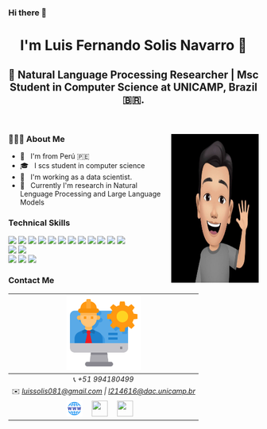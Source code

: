 ### Hi there 👋

<h1 align="center">I'm Luis Fernando Solis Navarro 👋 </h1>


<h2 align="center">🚀 Natural Language Processing Researcher | Msc Student in Computer Science at UNICAMP, Brazil 🇧🇷.</h2>


<br />

<div>
<img width = "35%" align="right" alt="PIC" height="300px" src="https://github.com/rkasale28/rkasale28/blob/master/icons/avatar.jpg" />
<div align="left"> 
  <h3> 👨🏻‍💻 About Me </h3>
  
  - 🤔 &nbsp; I'm from Perú 🇵🇪
  - 🎓 &nbsp; I scs student in computer science
  - 💼 &nbsp; I'm working as a data scientist. 
  - 🌱 &nbsp; Currently I'm research in Natural Lenguage Processing and Large Language Models
</div> 
</div>
  
### Technical Skills
<img src = "https://img.shields.io/badge/-HTML5-E34F26?style=flat&logo=html5&logoColor=white"> <img src = "https://img.shields.io/badge/-CSS3-1572B6?style=flat&logo=css3&logoColor=white"> <img src="https://img.shields.io/badge/-Bootstrap-563D7C?style=flat&logo=bootstrap&logoColor=white"> <img src="https://img.shields.io/badge/-JavaScript-black?style=flat&logo=javascript&logoColor=eed718">
<img src="https://img.shields.io/badge/-PHP-5466b8?style=flat&logo=php&logoColor=white" > 
<img src="https://img.shields.io/badge/-django-black?style=flat&logo=django"> 
<img src="https://img.shields.io/badge/-Java 8-06305b?style=flat&logo=java&logoColor=white"> <img src="https://img.shields.io/badge/-Python%203-black?style=flat&logo=python&logoColor=white">
<img src="https://img.shields.io/badge/-Problem%20Solving-ffa804?style=flat"> <img src="https://img.shields.io/badge/-Database%20Management-4d008f?style=flat">
<img src="https://img.shields.io/badge/-Android-black?style=flat&logo=android"> <img src="https://img.shields.io/badge/-Flutter-3a495d?style=flat&logo=flutter&logoColor=67b7f7"> <br />
<img src="https://img.shields.io/badge/-Machine%20Learning-102230?style=flat"> <img src="https://img.shields.io/badge/-R-black?style=flat&logo=r&logoColor=5b8cc4"> <br />
<img src="https://img.shields.io/badge/-Microsoft%20Word-164ead?style=flat&logo=microsoft%20word"> <img src="https://img.shields.io/badge/-Microsoft%20Excel-026f39?style=flat&logo=microsoft%20excel"> <img src="https://img.shields.io/badge/-Microsoft%20PowerPoint-b9361a?style=flat&logo=microsoft%20powerpoint">

  ### Contact Me
|  <a href="https://github.com/rkasale28"><img src="https://github.com/rkasale28/rkasale28/blob/master/icons/engineer.png" width="150px" height="150px" /></a> |
|:---------------------------------------------------------------------------------------------------------------------------------------: |
|📞 *+51 994180499*|
|✉️ *luissolis081@gmail.com \| l214616@dac.unicamp.br*|
|<a href="https://beacons.ai/lfsolisnavarro"><img src="https://github.com/rkasale28/rkasale28/blob/master/icons/icons8-website-96.png" width="32px" height="32px"></a> &nbsp; &nbsp; <a href="https://www.linkedin.com/in/luisfernandosolisnavarro/"><img src="https://i.ibb.co/Kx2GSrT/linkedin.png" width="32px" height="32px"></a> &nbsp; &nbsp; <a href="https://github.com/luisfernandosolis"><img src="https://cdn.iconscout.com/icon/free/png-256/github-108-438008.png" width="32px" height="32px"></a> &nbsp; &nbsp; |


<!--
**luisfernandosolis/luisfernandosolis** is a ✨ _special_ ✨ repository because its `README.md` (this file) appears on your GitHub profile.

Here are some ideas to get you started:

- 🔭 I’m currently working on ...
- 🌱 I’m currently learning ...
- 👯 I’m looking to collaborate on ...
- 🤔 I’m looking for help with ...
- 💬 Ask me about ...
- 📫 How to reach me: ...
- 😄 Pronouns: ...
- ⚡ Fun fact: ...
-->
